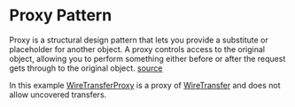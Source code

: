 # Proxy Pattern

Proxy is a structural design pattern that lets you provide a substitute or placeholder for another object. A proxy controls access to the original object, allowing you to perform something either before or after the request gets through to the original object. [source](https://refactoring.guru/design-patterns/proxy)

In this example [WireTransferProxy](Proxy.ts) is a proxy of [WireTransfer](Proxy.ts) and does not allow uncovered transfers.
